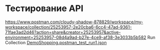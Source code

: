 # Тестирование API
https://www.postman.com/cloudy-shadow-878829/workspace/my-workspace/collection/25253957-2e20cba6-6cc4-47ad-9361-71fae3ad2d46?action=share&creator=25253957&active-environment=25253957-08d4a9ad-b27e-4ce9-af38-3e3033b5b582
Run Collection
[DemoShopping.postman_test_run1.json](https://github.com/avantiragazzi/api/files/15505464/DemoShopping.postman_test_run1.json)
